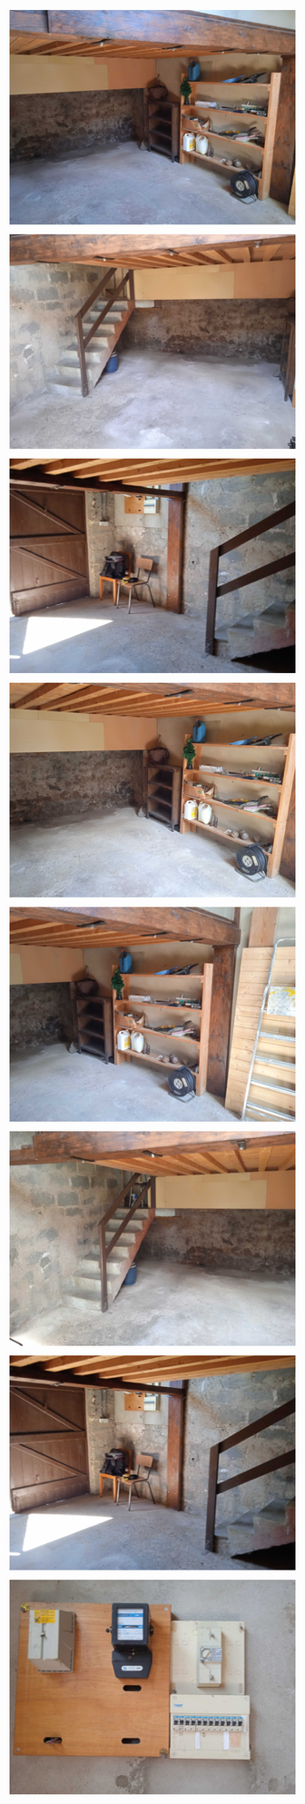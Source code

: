 ![](web_gar1.jpg)

![](web_gar2.jpg)

![](web_gar3.jpg)

![](web_gar4.jpg)

![](web_gar5.jpg)

![](web_gar6.jpg)

![](web_gar7.jpg)

![](web_elec.jpg)
